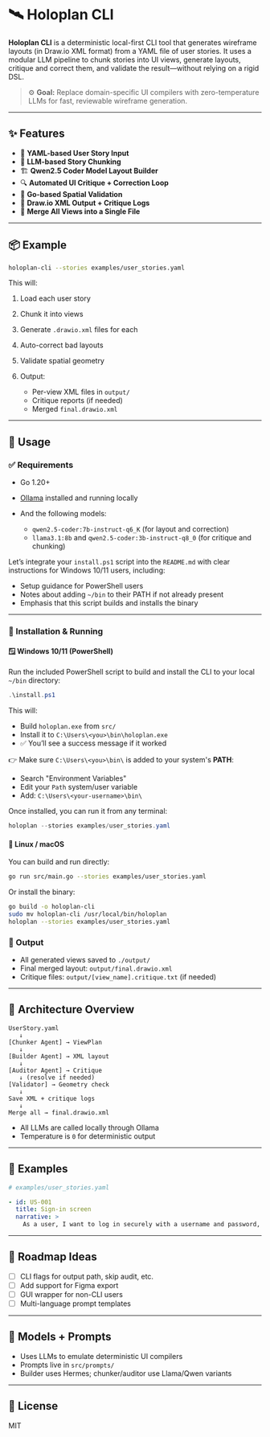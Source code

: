 # 🛰️ Holoplan CLI

**Holoplan CLI** is a deterministic local-first CLI tool that generates wireframe layouts (in Draw.io XML format) from a YAML file of user stories. It uses a modular LLM pipeline to chunk stories into UI views, generate layouts, critique and correct them, and validate the result—without relying on a rigid DSL.

> ⚙️ **Goal:** Replace domain-specific UI compilers with zero-temperature LLMs for fast, reviewable wireframe generation.

---

## ✨ Features

- 📖 **YAML-based User Story Input**
- 🧠 **LLM-based Story Chunking**
- 🏗 **Qwen2.5 Coder Model Layout Builder**
- 🔍 **Automated UI Critique + Correction Loop**
- 📏 **Go-based Spatial Validation**
- 🧾 **Draw.io XML Output + Critique Logs**
- 🧪 **Merge All Views into a Single File**

---

## 📦 Example

```bash
holoplan-cli --stories examples/user_stories.yaml
```

This will:

1. Load each user story
2. Chunk it into views
3. Generate `.drawio.xml` files for each
4. Auto-correct bad layouts
5. Validate spatial geometry
6. Output:

   * Per-view XML files in `output/`
   * Critique reports (if needed)
   * Merged `final.drawio.xml`

---

## 🔧 Usage

### ✅ Requirements

* Go 1.20+
* [Ollama](https://ollama.com/) installed and running locally
* And the following models:

  * `qwen2.5-coder:7b-instruct-q6_K` (for layout and correction)
  * `llama3.1:8b` and `qwen2.5-coder:3b-instruct-q8_0` (for critique and chunking)
  
Let’s integrate your `install.ps1` script into the `README.md` with clear instructions for Windows 10/11 users, including:

* Setup guidance for PowerShell users
* Notes about adding `~/bin` to their PATH if not already present
* Emphasis that this script builds and installs the binary

---

### 🏁 Installation & Running

#### 🪟 Windows 10/11 (PowerShell)

Run the included PowerShell script to build and install the CLI to your local `~/bin` directory:

```powershell
.\install.ps1
```

This will:

* Build `holoplan.exe` from `src/`
* Install it to `C:\Users\<you>\bin\holoplan.exe`
* ✅ You’ll see a success message if it worked

👉 Make sure `C:\Users\<you>\bin\` is added to your system's **PATH**:

* Search "Environment Variables"
* Edit your `Path` system/user variable
* Add: `C:\Users\<your-username>\bin\`

Once installed, you can run it from any terminal:

```powershell
holoplan --stories examples/user_stories.yaml
```

#### 🐧 Linux / macOS

You can build and run directly:

```bash
go run src/main.go --stories examples/user_stories.yaml
```

Or install the binary:

```bash
go build -o holoplan-cli
sudo mv holoplan-cli /usr/local/bin/holoplan
holoplan --stories examples/user_stories.yaml
```

### 📁 Output

* All generated views saved to `./output/`
* Final merged layout: `output/final.drawio.xml`
* Critique files: `output/[view_name].critique.txt` (if needed)

---

## 🧠 Architecture Overview

```
UserStory.yaml
   ↓
[Chunker Agent] → ViewPlan
   ↓
[Builder Agent] → XML layout
   ↓
[Auditor Agent] → Critique
   ↓ (resolve if needed)
[Validator] → Geometry check
   ↓
Save XML + critique logs
   ↓
Merge all → final.drawio.xml
```

* All LLMs are called locally through Ollama
* Temperature is `0` for deterministic output

---

## 🧪 Examples

```yaml
# examples/user_stories.yaml

- id: US-001
  title: Sign-in screen
  narrative: >
    As a user, I want to log in securely with a username and password, so I can access the app.
```

---

## 🧭 Roadmap Ideas

* [ ] CLI flags for output path, skip audit, etc.
* [ ] Add support for Figma export
* [ ] GUI wrapper for non-CLI users
* [ ] Multi-language prompt templates

---

## 🤖 Models + Prompts

* Uses LLMs to emulate deterministic UI compilers
* Prompts live in `src/prompts/`
* Builder uses Hermes; chunker/auditor use Llama/Qwen variants

---

## 📄 License

MIT




